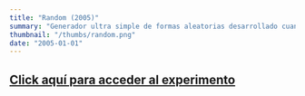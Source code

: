 ```yaml
---
title: "Random (2005)"
summary: "Generador ultra simple de formas aleatorias desarrollado cuando usaba Flash."
thumbnail: "/thumbs/random.png"
date: "2005-01-01"
---
```


## [Click aquí para acceder al experimento](/inc/random)
